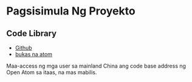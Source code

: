 # Pagsisimula Ng Proyekto

## Code Library

* [Github](https://github.com/3TiSite)
* [bukas na atom](https://atomgit.com/orgs/3ti)

Maa-access ng mga user sa mainland China ang code base address ng Open Atom sa itaas, na mas mabilis.
